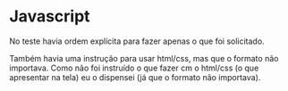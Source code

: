 Javascript
==========

No teste havia ordem explícita para fazer apenas o que foi solicitado.

Também havia uma instrução para usar html/css, mas que o formato não importava. Como não foi instruído o que fazer cm o html/css (o que apresentar na tela) eu o dispensei (já que o formato não importava).

